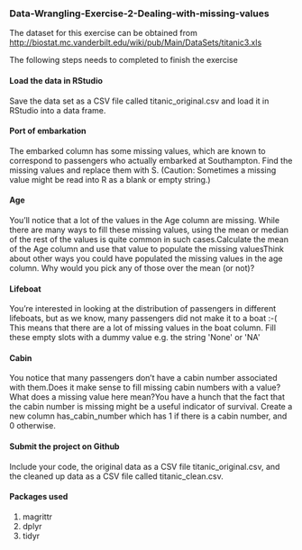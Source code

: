 ### Data-Wrangling-Exercise-2-Dealing-with-missing-values
The dataset for this exercise can be obtained from http://biostat.mc.vanderbilt.edu/wiki/pub/Main/DataSets/titanic3.xls   

The following steps needs to completed to finish the exercise 

#### Load the data in RStudio
Save the data set as a CSV file called titanic_original.csv and load it in RStudio into a data frame.

#### Port of embarkation
The embarked column has some missing values, which are known to correspond to passengers who actually embarked at Southampton. Find the missing values and replace them with S. (Caution: Sometimes a missing value might be read into R as a blank or empty string.)

#### Age
You’ll notice that a lot of the values in the Age column are missing. While there are many ways to fill these missing values, using the mean or median of the rest of the values is quite common in such cases.Calculate the mean of the Age column and use that value to populate the missing valuesThink about other ways you could have populated the missing values in the age column. Why would you pick any of those over the mean (or not)?

#### Lifeboat
You’re interested in looking at the distribution of passengers in different lifeboats, but as we know, many passengers did not make it to a boat :-( This means that there are a lot of missing values in the boat column. Fill these empty slots with a dummy value e.g. the string 'None' or 'NA'  

#### Cabin
You notice that many passengers don’t have a cabin number associated with them.Does it make sense to fill missing cabin numbers with a value? What does a missing value here mean?You have a hunch that the fact that the cabin number is missing might be a useful indicator of survival. Create a new column has_cabin_number which has 1 if there is a cabin number, and 0 otherwise.

#### Submit the project on Github
Include your code, the original data as a CSV file titanic_original.csv, and the cleaned up data as a CSV file called titanic_clean.csv.


#### Packages used
1. magrittr
2. dplyr
3. tidyr
